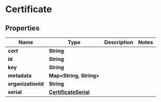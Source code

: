 

# Certificate


## Properties

Name | Type | Description | Notes
------------ | ------------- | ------------- | -------------
**cert** | **String** |  | 
**id** | **String** |  | 
**key** | **String** |  | 
**metadata** | **Map&lt;String, String&gt;** |  | 
**organizationId** | **String** |  | 
**serial** | [**CertificateSerial**](CertificateSerial.md) |  | 



